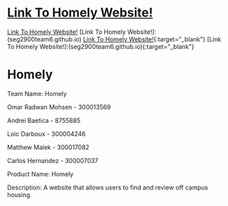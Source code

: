 # [Link To Homely Website!](seg2900team6.github.io)
[Link To Homely Website!](seg2900team6.github.io)
[Link To Homely Website!]:(seg2900team6.github.io)
[Link To Homely Website!](seg2900team6.github.io){:target="_blank"}
[Link To Homely Website!]:(seg2900team6.github.io){:target="_blank"}

Homely
==============
Team Name: Homely


Omar Radwan Mohsen - 300013569

Andrei Baetica - 8755885

Loic Darboux - 300004246

Matthew Malek - 300017082

Carlos Hernandez - 300007037


Product Name: Homely


Description:
A website that allows users to find and review off campus housing.
